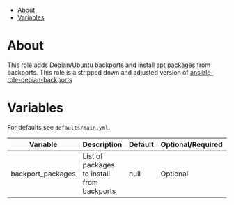 - [About](#about)
- [Variables](#variables)

# About

This role adds Debian/Ubuntu backports and install apt packages from backports. This role is a stripped down and adjusted version of [ansible-role-debian-backports](https://github.com/jnv/ansible-role-debian-backports)

# Variables

For defaults see `defaults/main.yml`.

| Variable           | Description                                                                                                    | Default                  | Optional/Required |   |
|--------------------|----------------------------------------------------------------------------------------------------------------|--------------------------|-------------------|---|
| backport_packages    | List of packages to install from backports                                | null                     |              Optional |
